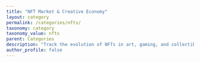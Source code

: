 ```yaml
---
title: "NFT Market & Creative Economy"
layout: category
permalink: /categories/nfts/
taxonomy: category
taxonomy_value: nfts
parent: Categories
description: "Track the evolution of NFTs in art, gaming, and collectibles through news, analysis, and creator stories."
author_profile: false
---
```


